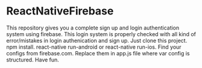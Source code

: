 # ReactNativeFirebase
This repository gives you a complete sign up and login authentication system using firebase.
 This login system is properly checked with all kind of error/mistakes in login authenication and sign up.
 Just clone this project.
 npm install.
 react-native run-android or react-native run-ios.
 Find your configs from firebase.com.
 Replace them in app.js file where var config is structured.
 Have fun.

